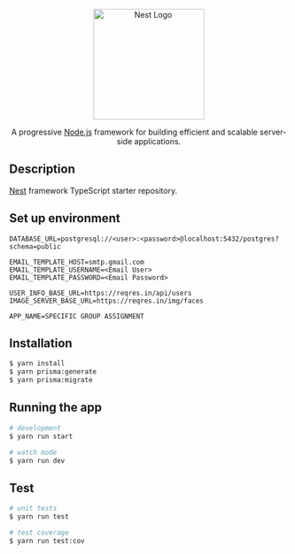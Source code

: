 <p align="center">
  <a href="http://nestjs.com/" target="blank"><img src="https://nestjs.com/img/logo-small.svg" width="200" alt="Nest Logo" /></a>
</p>

[circleci-image]: https://img.shields.io/circleci/build/github/nestjs/nest/master?token=abc123def456
[circleci-url]: https://circleci.com/gh/nestjs/nest

  <p align="center">A progressive <a href="http://nodejs.org" target="_blank">Node.js</a> framework for building efficient and scalable server-side applications.</p>
    <p align="center">
</p>

## Description

[Nest](https://github.com/nestjs/nest) framework TypeScript starter repository.

## Set up environment

```.env
DATABASE_URL=postgresql://<user>:<password>@localhost:5432/postgres?schema=public

EMAIL_TEMPLATE_HOST=smtp.gmail.com
EMAIL_TEMPLATE_USERNAME=<Email User>
EMAIL_TEMPLATE_PASSWORD=<Email Password>

USER_INFO_BASE_URL=https://reqres.in/api/users
IMAGE_SERVER_BASE_URL=https://reqres.in/img/faces

APP_NAME=SPECIFIC GROUP ASSIGNMENT
```

## Installation

```bash
$ yarn install
$ yarn prisma:generate
$ yarn prisma:migrate
```

## Running the app

```bash
# development
$ yarn run start

# watch mode
$ yarn run dev
```

## Test

```bash
# unit tests
$ yarn run test

# test coverage
$ yarn run test:cov
```
